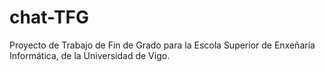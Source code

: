 # chat-TFG
Proyecto de Trabajo de Fin de Grado para la Escola Superior de Enxeñaría Informática, de la Universidad de Vigo.
